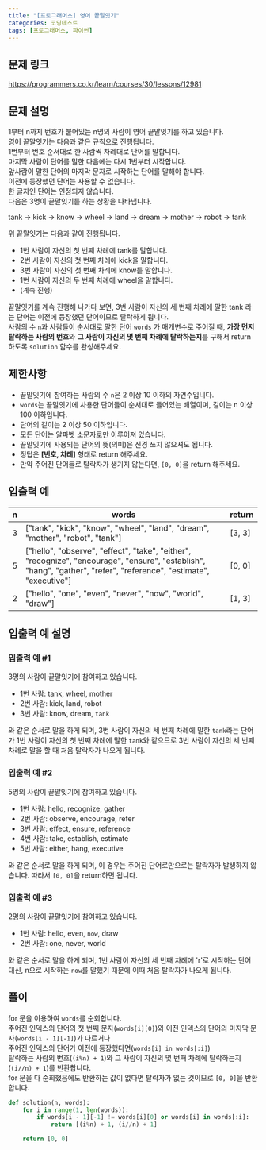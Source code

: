 ```yaml
---
title: "[프로그래머스] 영어 끝말잇기"
categories: 코딩테스트
tags: [프로그래머스, 파이썬]
---
```


## 문제 링크

<https://programmers.co.kr/learn/courses/30/lessons/12981>

## 문제 설명

1부터 n까지 번호가 붙어있는 n명의 사람이 영어 끝말잇기를 하고 있습니다.  
영어 끝말잇기는 다음과 같은 규칙으로 진행됩니다.  
1번부터 번호 순서대로 한 사람씩 차례대로 단어를 말합니다.  
마지막 사람이 단어를 말한 다음에는 다시 1번부터 시작합니다.  
앞사람이 말한 단어의 마지막 문자로 시작하는 단어를 말해야 합니다.  
이전에 등장했던 단어는 사용할 수 없습니다.  
한 글자인 단어는 인정되지 않습니다.  
다음은 3명이 끝말잇기를 하는 상황을 나타냅니다.  

tank → kick → know → wheel → land → dream → mother → robot → tank  

위 끝말잇기는 다음과 같이 진행됩니다.  

- 1번 사람이 자신의 첫 번째 차례에 tank를 말합니다.
- 2번 사람이 자신의 첫 번째 차례에 kick을 말합니다.
- 3번 사람이 자신의 첫 번째 차례에 know를 말합니다.
- 1번 사람이 자신의 두 번째 차례에 wheel을 말합니다.
- (계속 진행)

끝말잇기를 계속 진행해 나가다 보면, 3번 사람이 자신의 세 번째 차례에 말한 tank 라는 단어는 이전에 등장했던 단어이므로 탈락하게 됩니다.  
사람의 수 `n`과 사람들이 순서대로 말한 단어 `words` 가 매개변수로 주어질 때, **가장 먼저 탈락하는 사람의 번호**와 **그 사람이 자신의 몇 번째 차례에 탈락하는지**를 구해서 return 하도록 `solution` 함수를 완성해주세요.

## 제한사항

- 끝말잇기에 참여하는 사람의 수 `n`은 2 이상 10 이하의 자연수입니다.
- `words`는 끝말잇기에 사용한 단어들이 순서대로 들어있는 배열이며, 길이는 n 이상 100 이하입니다.
- 단어의 길이는 2 이상 50 이하입니다.
- 모든 단어는 알파벳 소문자로만 이루어져 있습니다.
- 끝말잇기에 사용되는 단어의 뜻(의미)은 신경 쓰지 않으셔도 됩니다.
- 정답은 **[번호, 차례]** 형태로 return 해주세요.
- 만약 주어진 단어들로 탈락자가 생기지 않는다면, `[0, 0]`을 return 해주세요.

## 입출력 예

|n|words|return|
|-|-----|------|
|3|["tank", "kick", "know", "wheel", "land", "dream", "mother", "robot", "tank"]|[3, 3]|
|5|["hello", "observe", "effect", "take", "either", "recognize", "encourage", "ensure", "establish", "hang", "gather", "refer", "reference", "estimate", "executive"]|[0, 0]|
|2|["hello", "one", "even", "never", "now", "world", "draw"]|[1, 3]|

## 입출력 예 설명

### 입출력 예 #1

3명의 사람이 끝말잇기에 참여하고 있습니다.

- 1번 사람: tank, wheel, mother
- 2번 사람: kick, land, robot
- 3번 사람: know, dream, `tank`

와 같은 순서로 말을 하게 되며, 3번 사람이 자신의 세 번째 차례에 말한 `tank`라는 단어가 1번 사람이 자신의 첫 번째 차례에 말한 `tank`와 같으므로 3번 사람이 자신의 세 번째 차례로 말을 할 때 처음 탈락자가 나오게 됩니다.

### 입출력 예 #2

5명의 사람이 끝말잇기에 참여하고 있습니다.

- 1번 사람: hello, recognize, gather
- 2번 사람: observe, encourage, refer
- 3번 사람: effect, ensure, reference
- 4번 사람: take, establish, estimate
- 5번 사람: either, hang, executive

와 같은 순서로 말을 하게 되며, 이 경우는 주어진 단어로만으로는 탈락자가 발생하지 않습니다. 따라서 `[0, 0]`을 return하면 됩니다.

### 입출력 예 #3

2명의 사람이 끝말잇기에 참여하고 있습니다.

- 1번 사람: hello, even, `now`, draw
- 2번 사람: one, never, world

와 같은 순서로 말을 하게 되며, 1번 사람이 자신의 세 번째 차례에 'r'로 시작하는 단어 대신, n으로 시작하는 `now`를 말했기 때문에 이때 처음 탈락자가 나오게 됩니다.

## 풀이

for 문을 이용하여 `words`를 순회합니다.  
주어진 인덱스의 단어의 첫 번째 문자(`words[i][0]`)와 이전 인덱스의 단어의 마지막 문자(`words[i - 1][-1]`)가 다르거나  
주어진 인덱스의 단어가 이전에 등장했다면(`words[i] in words[:i]`)  
탈락하는 사람의 번호(`(i%n) + 1`)와 그 사람이 자신의 몇 번째 차례에 탈락하는지(`(i//n) + 1`)를 반환합니다.  
for 문을 다 순회했음에도 반환하는 값이 없다면 탈락자가 없는 것이므로 `[0, 0]`을 반환합니다.

```python
def solution(n, words):
    for i in range(1, len(words)):
        if words[i - 1][-1] != words[i][0] or words[i] in words[:i]:
            return [(i%n) + 1, (i//n) + 1]

    return [0, 0]
```